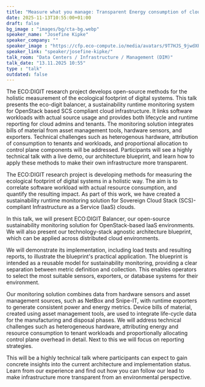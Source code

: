 ```yaml
---
title: "Measure what you manage: Transparent Energy consumption of cloud infrastructure 🇬🇧"
date: 2025-11-13T10:55:00+01:00
draft: false
bg_image : "images/bg/cta-bg.webp"
speaker_name: "Josefine Kipke"
speaker_company: ""
speaker_image : "https://cfp.eco-compute.io/media/avatars/9T7HJS_9jwdXPV.JPG"
speaker_link: "speaker/josefine-kipke/"
talk_room: "Data Centers / Infrastructure / Management (DIM)"
talk_date: "13.11.2025 10:55"
type : "talk"
outdated: false
---
```


The ECO:DIGIT research project develops open-source methods for the holistic measurement of the ecological footprint  of digital systems. This talk presents the eco-digit balancer, a sustainability runtime monitoring system for OpenStack based SCS compliant cloud infrastructure. It links software workloads with actual source usage and provides both lifecycle and runtime reporting for cloud admins and tenants. The monitoring solution integrates bills of material from asset management tools, hardware sensors, and exporters. Technical challenges such as heterogenous hardware, attribution of consumption to tenants and workloads, and proportional allocation to control plane components will be addressed. Participants will see a highly technical talk with a live demo, our architecture blueprint, and learn how to apply these methods to make their own infrastructure more transparent.

The ECO:DIGIT research project is developing methods for measuring the ecological footprint of digital systems in a holistic way. The aim is to correlate software workload with actual resource consumption, and quantify the resulting impact.  As part of this work, we have created a sustainability runtime monitoring solution for Sovereign Cloud Stack (SCS)-compliant Infrastructure as a Service (IaaS) clouds.

In this talk, we will present ECO:DIGIT Balancer, our open-source sustainability monitoring solution for OpenStack-based IaaS environments. We will also present our technology-stack agnostic architecture blueprint, which can be applied across distributed cloud environments.

We will demonstrate its implementation, including load tests and resulting reports, to illustrate the blueprint's practical application. The blueprint is intended as a reusable model for sustainability monitoring, providing a clear separation between metric definition and collection. This enables operators to select the most suitable sensors, exporters, or database systems for their environment.

Our monitoring solution combines data from hardware sensors and asset management sources, such as NetBox and Snipe-IT, with runtime exporters to generate consistent power and energy metrics. Device bills of material, created using asset management tools, are used to integrate life-cycle data for the manufacturing and disposal phases. We will address technical challenges such as heterogeneous hardware, attributing energy and resource consumption to tenant workloads and proportionally allocating control plane overhead in detail. Next to this we will focus on reporting strategies.

This will be a highly technical talk where participants can expect to gain concrete insights into the current architecture and implementation status. Learn from our experience and find out how you can follow our lead to make infrastructure more transparent from an environmental perspective.
